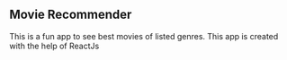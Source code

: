 ## Movie Recommender
This is a fun app to see best movies of listed genres. This app is created with the help of ReactJs
